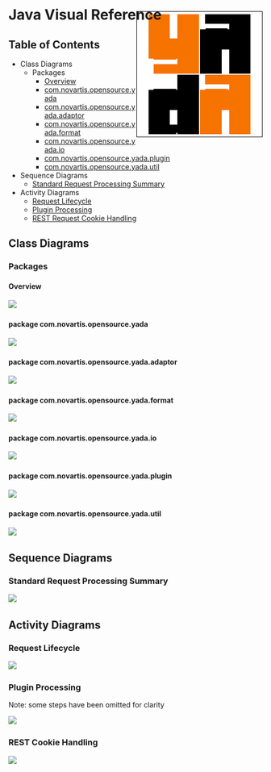 # Java Visual Reference

<div style="float:right;margin-top:-43px;">
    <img src="../resources/images/blox250.png"/>
</div> 


## Table of Contents

* Class Diagrams
    * Packages
        * [Overview] <a href="images/packages.png" target="_blank"><img src="images/external.png" width="12" height="12"/></a>
        * [com.novartis.opensource.yada] <a href="images/com.novartis.opensource.yada.png" target="_blank"><img src="images/external.png" width="12" height="12"/></a>
        * [com.novartis.opensource.yada.adaptor] <a href="images/com.novartis.opensource.yada.adaptor.png" target="_blank"><img src="images/external.png" width="12" height="12"/></a>
        * [com.novartis.opensource.yada.format] <a href="images/com.novartis.opensource.yada.format.png" target="_blank"><img src="images/external.png" width="12" height="12"/></a>
        * [com.novartis.opensource.yada.io] <a href="images/com.novartis.opensource.yada.io.png" target="_blank"><img src="images/external.png" width="12" height="12"/></a>
        * [com.novartis.opensource.yada.plugin] <a href="images/com.novartis.opensource.yada.plugin.png" target="_blank"><img src="images/external.png" width="12" height="12"/></a>
        * [com.novartis.opensource.yada.util] <a href="images/com.novartis.opensource.yada.util.png" target="_blank"><img src="images/external.png" width="12" height="12"/></a>
* Sequence Diagrams
    * [Standard Request Processing Summary] <a href="images/request.sequence.standard.png" target="_blank"><img src="images/external.png" width="12" height="12"/></a>
* Activity Diagrams
    * [Request Lifecycle] <a href="images/request_lifecycle.png" target="_blank"><img src="images/external.png" width="12" height="12"/></a>
    * [Plugin Processing] <a href="images/plugin_exec.png" target="_blank"><img src="images/external.png" width="12" height="12"/></a>
    * [REST Request Cookie Handling] <a href="images/request.cookie.handling.png" target="_blank"><img src="images/external.png" width="12" height="12"/></a>

  
## Class Diagrams

### Packages

<a name="overview"></a>
#### Overview <a href="images/packages.png" target="_blank"><img src="images/external.png" width="15" height="15"/></a>

<a href="images/packages.png" target="_blank"><img src="images/packages.png"/></a>

<a name="yada"></a>
#### package com.novartis.opensource.yada <a href="images/com.novartis.opensource.yada.png" target="_blank"><img src="images/external.png" width="15" height="15"/></a>

<a href="images/com.novartis.opensource.yada.png" target="_blank"><img src="images/com.novartis.opensource.yada.png"/></a>

<a name="adaptor"></a>
#### package com.novartis.opensource.yada.adaptor <a href="images/com.novartis.opensource.yada.adaptor.png" target="_blank"><img src="images/external.png" width="15" height="15"/></a>

<a href="images/com.novartis.opensource.yada.adaptor.png" target="_blank"><img src="images/com.novartis.opensource.yada.adaptor.png"/></a>

<a name="format"></a>
#### package com.novartis.opensource.yada.format <a href="images/com.novartis.opensource.yada.format.png" target="_blank"><img src="images/external.png" width="15" height="15"/></a>

<a href="images/com.novartis.opensource.yada.format.png" target="_blank"><img src="images/com.novartis.opensource.yada.format.png"/></a>

<a name="io"></a>
#### package com.novartis.opensource.yada.io <a href="images/com.novartis.opensource.yada.io.png" target="_blank"><img src="images/external.png" width="15" height="15"/></a>

<a href="images/com.novartis.opensource.yada.io.png" target="_blank"><img src="images/com.novartis.opensource.yada.io.png"/></a>

<a name="plugin"></a>
#### package com.novartis.opensource.yada.plugin <a href="images/com.novartis.opensource.yada.plugin.png" target="_blank"><img src="images/external.png" width="15" height="15"/></a>

<a href="images/com.novartis.opensource.yada.plugin.png" target="_blank"><img src="images/com.novartis.opensource.yada.plugin.png"/></a>

<a name="util"></a>
#### package com.novartis.opensource.yada.util <a href="images/com.novartis.opensource.yada.util.png" target="_blank"><img src="images/external.png" width="15" height="15"/></a>

<a href="images/com.novartis.opensource.yada.util.png" target="_blank"><img src="images/com.novartis.opensource.yada.util.png"/></a>

## Sequence Diagrams

<a name="request.sequence.standard"></a>
### Standard Request Processing Summary <a href="images/request.sequence.standard.png" target="_blank"><img src="images/external.png" width="15" height="15"/></a>

<a href="images/request.sequence.standard.png" target="_blank"><img src="images/request.sequence.standard.png"/></a>

## Activity Diagrams

<a name="request_lifecycle"></a>
### Request Lifecycle <a href="images/request_lifecycle.png" target="_blank"><img src="images/external.png" width="15" height="15"/></a>

<a href="images/request_lifecycle.png" target="_blank"><img src="images/request_lifecycle.png"/></a>

<a name="plugin_exec"></a>
### Plugin Processing<a href="images/plugin_exec.png" target="_blank"><img src="images/external.png" width="15" height="15"/></a>

Note: some steps have been omitted for clarity

<a href="images/plugin_exec.png" target="_blank"><img src="images/plugin_exec.png"/></a>

<a name="request.cookie.handling"></a>
### REST Cookie Handling<a href="images/request.cookie.handling.png" target="_blank"><img src="images/external.png" width="15" height="15"/></a>

<a href="images/request.cookie.handling.png" target="_blank"><img src="images/request.cookie.handling.png"/></a>


[Overview]: #overview
[com.novartis.opensource.yada]: #yada
[com.novartis.opensource.yada.adaptor]: #adaptor
[com.novartis.opensource.yada.format]: #format
[com.novartis.opensource.yada.io]: #io
[com.novartis.opensource.yada.plugin]: #plugin
[com.novartis.opensource.yada.util]: #util
[Standard Request Processing Summary]: #request.sequence.standard
[Plugin Processing]: #plugin_exec
[Request Lifecycle]: #request_lifecycle
[REST Request Cookie Handling]: #request.cookie.handling